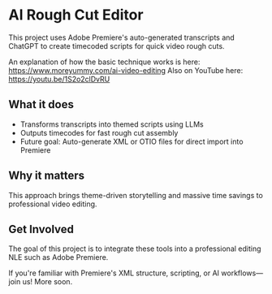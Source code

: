 # AI Rough Cut Editor

This project uses Adobe Premiere's auto-generated transcripts and ChatGPT to create timecoded scripts for quick video rough cuts. 

An explanation of how the basic technique works is here: https://www.moreyummy.com/ai-video-editing
Also on YouTube here: https://youtu.be/1S2o2clDvRU

## What it does
- Transforms transcripts into themed scripts using LLMs
- Outputs timecodes for fast rough cut assembly
- Future goal: Auto-generate XML or OTIO files for direct import into Premiere

## Why it matters
This approach brings theme-driven storytelling and massive time savings to professional video editing.

## Get Involved
The goal of this project is to integrate these tools into a professional editing NLE such as Adobe Premiere.

If you're familiar with Premiere's XML structure, scripting, or AI workflows—join us! More soon.
